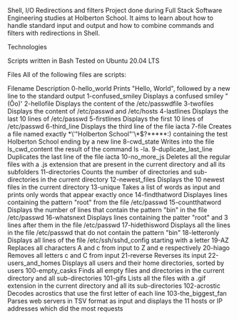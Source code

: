 Shell, I/O Redirections and filters
Project done during Full Stack Software Engineering studies at Holberton School. It aims to learn about how to handle standard input and output and how to combine commands and filters with redirections in Shell.


Technologies

Scripts written in Bash 
Tested on Ubuntu 20.04 LTS



Files
All of the following files are scripts:

Filename	         Description
0-hello_world	        Prints "Hello, World", followed by a new line to the standard output
1-confused_smiley	Displays a confused smiley "(Ôo)'
2-hellofile	        Displays the content of the /etc/passwdfile
3-twofiles	        Displays the content of /etc/passwd and /etc/hosts
4-lastlines	        Displays the last 10 lines of /etc/passwd
5-firstlines	        Displays the first 10 lines of /etc/passwd
6-third_line	        Displays the third line of the file iacta
7-file	                Creates a file named exactly \*\\'"Holberton School"\'\\*$\?\*\*\*\*\*:) containing the test Holberton School ending by a new line
8-cwd_state	        Writes into the file ls_cwd_content the result of the command ls -la.
9-duplicate_last_line	Duplicates the last line of the file iacta
10-no_more_js	        Deletes all the regular files with a .js extension that are present in the current directory and all its subfolders
11-directories	        Counts the number of directories and sub-directories in the current directory
12-newest_files	        Displays the 10 newest files in the current directory
13-unique	        Takes a list of words as input and prints only words that appear exactly once
14-findthatword	        Displayes lines containing the pattern "root" from the file /etc/passwd
15-countthatword	Displays the number of lines that contain the pattern "bin" in the file /etc/passwd
16-whatsnext	        Displays lines containing the patter "root" and 3 lines after them in the file /etc/passwd
17-hidethisword	        Displays all the lines in the file /etc/passwd that do not contain the pattern "bin"
18-letteronly	        Displays all lines of the file /etc/ssh/sshd_config starting with a letter
19-AZ	                Replaces all characters A and c from input to Z and e respectively
20-hiago	        Removes all letters c and C from input
21-reverse	        Reverses its input
22-users_and_homes	Displays all users and their home directories, sorted by users
100-empty_casks	        Finds all empty files and directories in the current directory and all sub-directories
101-gifs	        Lists all the files with a .gif extension in the current directory and all its sub-directories
102-acrostic	        Decodes acrostics that use the first letter of each line
103-the_biggest_fan	Parses web servers in TSV format as input and displays the 11 hosts or IP addresses which did the most requests
